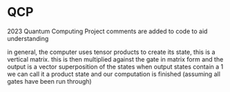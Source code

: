 # QCP
2023 Quantum Computing Project
comments are added to code to aid understanding

in general, the computer uses tensor products to create its state, this is a vertical matrix.
this is then multiplied against the gate in matrix form and the output is a vector superposition of the states
when output states contain a 1 we can call it a product state and our computation is finished (assuming all gates have been run through)